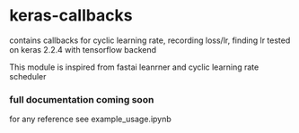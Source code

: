 # keras-callbacks
contains callbacks for cyclic learning rate, recording loss/lr, finding lr
tested on keras 2.2.4 with tensorflow backend

This module is inspired from fastai leanrner and cyclic learning rate scheduler
### full documentation coming soon
for any reference see example_usage.ipynb
